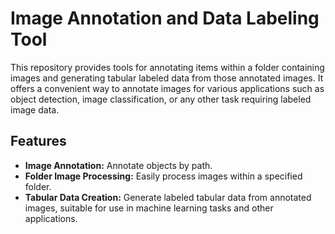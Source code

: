 # Image Annotation and Data Labeling Tool

This repository provides tools for annotating items within a folder containing images and generating tabular labeled data from those annotated images. It offers a convenient way to annotate images for various applications such as object detection, image classification, or any other task requiring labeled image data.

## Features

- **Image Annotation:** Annotate objects by path.
- **Folder Image Processing:** Easily process images within a specified folder.
- **Tabular Data Creation:** Generate labeled tabular data from annotated images, suitable for use in machine learning tasks and other applications.


